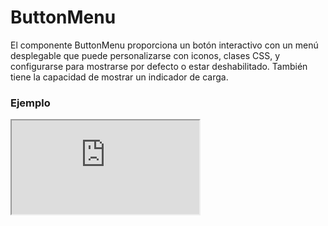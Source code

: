 # ButtonMenu

El componente ButtonMenu proporciona un botón interactivo con un menú desplegable que puede personalizarse con iconos, clases CSS, y configurarse para mostrarse por defecto o estar deshabilitado. También tiene la capacidad de mostrar un indicador de carga.

 

### Ejemplo

<iframe minHeightIframe="30dvh" src="https://fenextjs-component-storybook.vercel.app/iframe.html?args=&id=header-buttonmenu--index&viewMode=story" />

### Importación

Para importar el componente ButtonMenu, se puede hacer desde fenextjs

```tsx copy
import { ButtonMenu } from "fenextjs";
```

### Parámetros

| Parámetro | Tipo | Requerido | Default | Descripcion |
| --------- | ---- | --------- | ------- | ----------- |
| loader | boolean | no | false | Indica si el componente está en estado de carga, mostrando un indicador de carga (spinner) y deshabilitando su funcionalidad. |
| disabled | boolean | no | false | Desactiva el botón del menú. |
| defaultActive | boolean | no | true | Determina si el menú está activo por defecto o no. |
| target | string | no | 'fenext-btn-menu-checkbox' | ID objetivo del checkbox asociado al botón del menú. |
| className | string | no | '' | Clase CSS para personalizar el contenedor del menú. |
| classNameIcon | string | no | '' | Clase CSS para personalizar el icono del menú. |
| classNameIconBarClose | string | no | '' | Clase CSS para personalizar la barra de cierre del icono. |
| classNameContent | string | no | '' | Clase CSS para personalizar el contenido del menú desplegable. |

### Funcionalidad adicional

Este componente incluye un comportamiento reactivo que ajusta la visualización del menú en función del tamaño de la ventana del navegador.

| Propiedad | Uso | Descripción |
| --- | --- | --- |
| defaultActive | Determina si el menú se muestra activo por defecto. | El menú se mostrará activado si el ancho de la ventana es mayor a 575px al cargar la página. |
| loader | Muestra un indicador de carga en lugar del contenido del menú. | Cuando 'loader' está en 'true', el componente muestra un spinner en lugar del contenido del menú. |

### Storybook

Para ver el storybook del componente lo puede hacer con este [link](https://fenextjs-component-storybook.vercel.app/?path=/story/header-buttonmenu--index)

### Usos

- Uso básico

```tsx copy
<ButtonMenu>Contenido del menú</ButtonMenu>
```

- Menú con estado de carga

```tsx copy
<ButtonMenu loader={true} />
```

- Menú deshabilitado

```tsx copy
<ButtonMenu disabled={true} />
```

- Menú con clases personalizadas

```tsx copy
<ButtonMenu className="mi-menu" classNameIcon="mi-icono" classNameContent="mi-contenido">Contenido</ButtonMenu>
```

